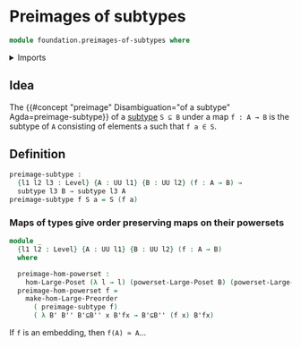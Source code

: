 # Preimages of subtypes

```agda
module foundation.preimages-of-subtypes where
```

<details><summary>Imports</summary>

```agda
open import foundation.powersets
open import foundation.universe-levels

open import foundation-core.subtypes

open import order-theory.order-preserving-maps-large-posets
open import order-theory.order-preserving-maps-large-preorders
```

</details>

## Idea

The {{#concept "preimage" Disambiguation="of a subtype" Agda=preimage-subtype}}
of a [subtype](foundation-core.subtypes.md) `S ⊆ B` under a map `f : A → B` is
the subtype of `A` consisting of elements `a` such that `f a ∈ S`.

## Definition

```agda
preimage-subtype :
  {l1 l2 l3 : Level} {A : UU l1} {B : UU l2} (f : A → B) →
  subtype l3 B → subtype l3 A
preimage-subtype f S a = S (f a)
```

### Maps of types give order preserving maps on their powersets

```agda
module _
  {l1 l2 : Level} {A : UU l1} {B : UU l2} (f : A → B)
  where

  preimage-hom-powerset :
    hom-Large-Poset (λ l → l) (powerset-Large-Poset B) (powerset-Large-Poset A)
  preimage-hom-powerset f =
    make-hom-Large-Preorder
      ( preimage-subtype f)
      ( λ B' B'' B'⊆B'' x B'fx → B'⊆B'' (f x) B'fx)
```

If `f` is an embedding, then `f(A) ≃ A`...

